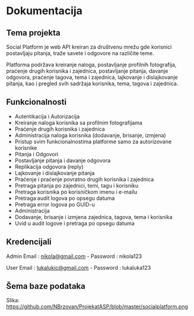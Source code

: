 # Dokumentacija

## Tema projekta
Social Platform je web API kreiran za društvenu mrežu gde korisnici postavljaju pitanja, traže savete i odgovore na različite teme. 

Platforma podržava kreiranje naloga, postavljanje profilnih fotografija, praćenje drugih korisnika i zajednica, postavljanje pitanja, 
davanje odgovora, praćenje tagova, tema i zajednica, lajkovanje i dislajkovanje pitanja, kao i pregled svih sadržaja korisnika, tema, tagova i zajednica.

## Funkcionalnosti 
* Autentikacija i Autorizacija
* Kreiranje naloga korisnika sa profilnim fotografijama
* Praćenje drugih korisnika i zajednica
* Administracija naloga korisnika (dodavanje, brisanje, izmjena)
* Pristup svim funkcionalnostima platforme samo za autorizovane korisnike
* Pitanja i Odgovori
* Postavljanje pitanja i davanje odgovora
* Replikacija odgovora (reply)
* Lajkovanje i dislajkovanje pitanja
* Praćenje i praćenje povratno drugih korisnika i zajednica
* Pretraga pitanja po zajednici, temi, tagu i korisniku
* Pretraga korisnika po korisničkom imenu i e-mailu
* Pretraga audit logova po opsegu datuma
* Pretraga error logova po GUID-u
* Administracija
* Dodavanje, brisanje i izmjena zajednica, tagova, tema i korisnika
* Uvid u audit logove i pretraga po opsegu datuma

## Kredencijali
Admin Email : nikola@gmail.com - Password : nikola123

User Email : lukalukic@gmail.com - Password : lukaluka123

## Šema baze podataka
Slika: https://github.com/NBrzovan/ProjekatASP/blob/master/socialplatform.png
